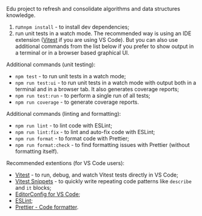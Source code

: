 Edu project to refresh and consolidate algorithms and data structures knowledge.

1.  run`npm install` - to install dev dependencies;
2.  run unit tests in a watch mode. The recommended way is using an IDE extension ([Vitest](https://marketplace.visualstudio.com/items?itemName=vitest.explorer) if you are using VS Code). But you can also use additional commands from the list below if you prefer to show output in a terminal or in a browser based graphical UI.

Additional commands (unit testing):

-   `npm test` - to run unit tests in a watch mode;
-   `npm run test:ui` - to run unit tests in a watch mode with output both in a terminal and in a browser tab. It also generates coverage reports;
-   `npm run test:run` - to perform a single run of all tests;
-   `npm run coverage` - to generate coverage reports.

Additional commands (linting and formatting):

-   `npm run lint` - to lint code with ESLint;
-   `npm run lint:fix` - to lint and auto-fix code with ESLint;
-   `npm run format` - to format code with Prettier;
-   `npm run format:check` - to find formatting issues with Prettier (without formatting itself).

Recommended extentions (for VS Code users):

-   [Vitest](https://marketplace.visualstudio.com/items?itemName=vitest.explorer) - to run, debug, and watch Vitest tests directly in VS Code;
-   [Vitest Snippets](https://marketplace.visualstudio.com/items?itemName=deinsoftware.vitest-snippets) - to quickly write repeating code patterns like `describe` and `it` blocks;
-   [EditorConfig for VS Code](https://marketplace.visualstudio.com/items?itemName=EditorConfig.EditorConfig);
-   [ESLint](https://marketplace.visualstudio.com/items?itemName=dbaeumer.vscode-eslint);
-   [Prettier - Code formatter](https://marketplace.visualstudio.com/items?itemName=esbenp.prettier-vscode).
